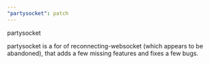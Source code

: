 ```yaml
---
"partysocket": patch
---
```


partysocket

partysocket is a for of reconnecting-websocket (which appears to be abandoned), that adds a few missing features and fixes a few bugs.
